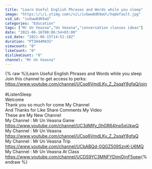```yaml
---
title: "Learn Useful English Phrases and Words while you sleep"
image: "https:\/\/i.ytimg.com\/vi\/ivGww8dK9aU\/hqdefault.jpg"
vid_id: "ivGww8dK9aU"
categories: "Education"
tags: ["Mr Un Veasna","Un Veasna","conversation classes ideas"]
date: "2021-06-16T08:06:54+03:00"
vid_date: "2021-06-15T14:51:18Z"
duration: "PT3H44M43S"
viewcount: "0"
likeCount: "0"
dislikeCount: "0"
channel: "Mr Un Veasna"
---
```

{% raw %}Learn Useful English Phrases and Words while you sleep<br />Join this channel to get access to perks:<br /><a rel="nofollow" target="blank" href="https://www.youtube.com/channel/UCsq6VmdLKy_Z_2sqaY8gfaQ/join">https://www.youtube.com/channel/UCsq6VmdLKy_Z_2sqaY8gfaQ/join</a><br /><br />#ListenSleep<br />Welcome<br />Thank you so much for come My Channel<br />And Thanks for Like  Share  Comments My Video<br />      These are My New Channel<br />My Channel : Mr Un Veasna Game<br /><a rel="nofollow" target="blank" href="https://www.youtube.com/channel/UC3dMlfy_0hGR64lnp5qUkwQ">https://www.youtube.com/channel/UC3dMlfy_0hGR64lnp5qUkwQ</a><br />My Channel : Mr Un Veasna<br /><a rel="nofollow" target="blank" href="https://www.youtube.com/channel/UCsq6VmdLKy_Z_2sqaY8gfaQ">https://www.youtube.com/channel/UCsq6VmdLKy_Z_2sqaY8gfaQ</a><br />My Channel : Mr Un Veasna Trip<br /><a rel="nofollow" target="blank" href="https://www.youtube.com/channel/UCbABQd-0QGZ509SznK-U6MQ">https://www.youtube.com/channel/UCbABQd-0QGZ509SznK-U6MQ</a><br />My Channel : Mr Un Veasna At Class<br /><a rel="nofollow" target="blank" href="https://www.youtube.com/channel/UCDS9YC3MNFYDimjDjnF5xew">https://www.youtube.com/channel/UCDS9YC3MNFYDimjDjnF5xew</a>{% endraw %}
